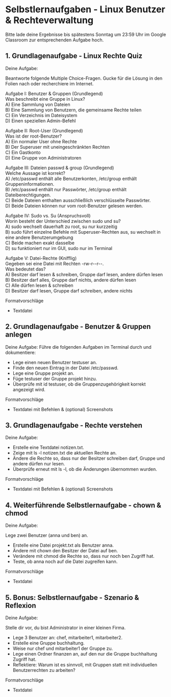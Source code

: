 # Selbstlernaufgaben - Linux Benutzer & Rechteverwaltung

Bitte lade deine Ergebnisse bis spätestens Sonntag um 23:59 Uhr im Google Classroom zur entsprechenden Aufgabe hoch.

## 1. Grundlagenaufgabe - Linux Rechte Quiz

Deine Aufgabe:

Beantworte folgende Multiple Choice-Fragen. Gucke für die Lösung in den Folien nach oder recherchiere im Internet.

Aufgabe I: Benutzer & Gruppen (Grundlegend)  
Was beschreibt eine Gruppe in Linux?  
A) Eine Sammlung von Dateien  
B) Eine Sammlung von Benutzern, die gemeinsame Rechte teilen  
C) Ein Verzeichnis im Dateisystem  
D) Einen speziellen Admin-Befehl  

Aufgabe II: Root-User (Grundlegend)  
Was ist der root-Benutzer?  
A) Ein normaler User ohne Rechte  
B) Der Superuser mit uneingeschränkten Rechten   
C) Ein Gastkonto  
D) Eine Gruppe von Administratoren  

Aufgabe III: Dateien passwd & group (Grundlegend)  
Welche Aussage ist korrekt?  
A) /etc/passwd enthält alle Benutzerkonten, /etc/group enthält Gruppeninformationen.  
B) /etc/passwd enthält nur Passwörter, /etc/group enthält Dateiberechtigungen.  
C) Beide Dateien enthalten ausschließlich verschlüsselte Passwörter.  
D) Beide Dateien können nur vom root-Benutzer gelesen werden.  

Aufgabe IV: Sudo vs. Su (Anspruchsvoll)  
Worin besteht der Unterschied zwischen sudo und su?  
A) sudo wechselt dauerhaft zu root, su nur kurzzeitig  
B) sudo führt einzelne Befehle mit Superuser-Rechten aus, su wechselt in eine andere Benutzerumgebung  
C) Beide machen exakt dasselbe  
D) su funktioniert nur im GUI, sudo nur im Terminal  

Aufgabe V: Datei-Rechte (Knifflig)  
Gegeben sei eine Datei mit Rechten -rw-r--r--.  
Was bedeutet das?  
A) Besitzer darf lesen & schreiben, Gruppe darf lesen, andere dürfen lesen  
B) Besitzer darf alles, Gruppe darf nichts, andere dürfen lesen  
C) Alle dürfen lesen & schreiben  
D) Besitzer darf lesen, Gruppe darf schreiben, andere nichts  

Formatvorschläge
- Textdatei

## 2. Grundlagenaufgabe - Benutzer & Gruppen anlegen

Deine Aufgabe:
Führe die folgenden Aufgaben im Terminal durch und dokumentiere:

- Lege einen neuen Benutzer testuser an.
- Finde den neuen Eintrag in der Datei /etc/passwd.
- Lege eine Gruppe projekt an.
- Füge testuser der Gruppe projekt hinzu.
- Überprüfe mit id testuser, ob die Gruppenzugehörigkeit korrekt angezeigt wird.

Formatvorschläge
- Textdatei mit Befehlen & (optional) Screenshots

## 3. Grundlagenaufgabe - Rechte verstehen

Deine Aufgabe:

- Erstelle eine Textdatei notizen.txt.
- Zeige mit ls -l notizen.txt die aktuellen Rechte an.
- Ändere die Rechte so, dass nur der Besitzer schreiben darf, Gruppe und andere dürfen nur lesen.
- Überprüfe erneut mit ls -l, ob die Änderungen übernommen wurden.

Formatvorschläge
- Textdatei mit Befehlen & (optional) Screenshots

## 4. Weiterführende Selbstlernaufgabe - chown & chmod

Deine Aufgabe:

Lege zwei Benutzer (anna und ben) an.
- Erstelle eine Datei projekt.txt als Benutzer anna.
- Ändere mit chown den Besitzer der Datei auf ben.
- Verändere mit chmod die Rechte so, dass nur noch ben Zugriff hat.
- Teste, ob anna noch auf die Datei zugreifen kann.

Formatvorschläge
- Textdatei


## 5. Bonus: Selbstlernaufgabe - Szenario & Reflexion

Deine Aufgabe:

Stelle dir vor, du bist Administrator in einer kleinen Firma.
- Lege 3 Benutzer an: chef, mitarbeiter1, mitarbeiter2.
- Erstelle eine Gruppe buchhaltung.
- Weise nur chef und mitarbeiter1 der Gruppe zu.
- Lege einen Ordner finanzen an, auf den nur die Gruppe buchhaltung Zugriff hat.
- Reflektiere: Warum ist es sinnvoll, mit Gruppen statt mit individuellen Benutzerrechten zu arbeiten?

Formatvorschläge
- Textdatei
